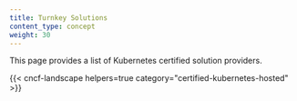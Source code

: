 ```yaml
---
title: Turnkey Solutions
content_type: concept
weight: 30
---
```

<!-- overview -->

This page provides a list of Kubernetes certified solution providers.

<!-- body -->

{{< cncf-landscape helpers=true category="certified-kubernetes-hosted" >}}
